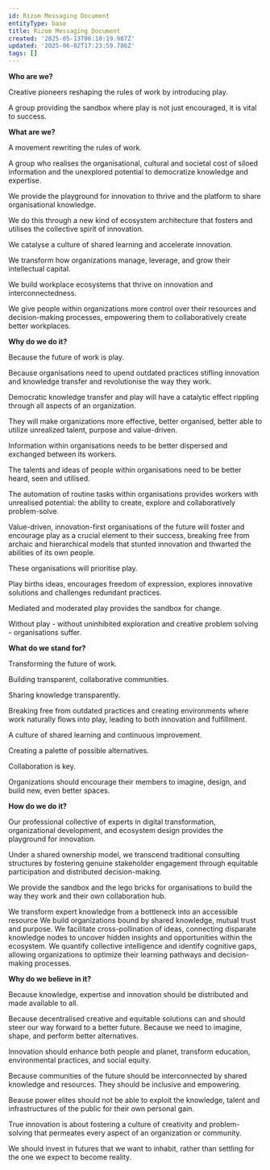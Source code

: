 ```yaml
---
id: Rizom Messaging Document
entityType: base
title: Rizom Messaging Document
created: '2025-05-13T06:10:19.987Z'
updated: '2025-06-02T17:23:59.786Z'
tags: []
---
```

**Who are we?** 

Creative pioneers reshaping the rules of work by introducing play.

A group providing the sandbox where play is not just encouraged, it is vital to success.

**What are we?**


A movement rewriting the rules of work. 

A group who realises the organisational, cultural and societal cost of siloed information and the unexplored potential to democratize knowledge and expertise.

We provide the playground for innovation to thrive and the platform to share organisational knowledge.

We do this through a new kind of ecosystem architecture that fosters and utilises the collective spirit of innovation.

We catalyse a culture of shared learning and accelerate innovation. 

We transform how organizations manage, leverage, and grow their intellectual capital.

We build workplace ecosystems that thrive on innovation and interconnectedness.

We give people within organizations more control over their resources and decision-making processes, empowering them to collaboratively create better workplaces.



**Why do we do it?**


Because the future of work is play.

Because organisations need to upend outdated practices stifling innovation and knowledge transfer and revolutionise the way they work.

Democratic knowledge transfer and play will have a catalytic effect rippling through all aspects of an organization. 

They will make organizations more effective, better organised, better able to utilize unrealized talent, purpose and value-driven.

Information within organisations needs to be better dispersed and exchanged between its workers. 

The talents and ideas of people within organisations need to be better heard, seen and utilised. 

The automation of routine tasks within organisations provides workers with unrealised potential: the ability to create, explore and collaboratively problem-solve.

Value-driven, innovation-first organisations of the future will foster and encourage play as a crucial element to their success, breaking free from archaic and hierarchical models that stunted innovation and thwarted the abilities of its own people.

These organisations will prioritise play.

Play births ideas, encourages freedom of expression, explores innovative solutions and challenges redundant practices. 

Mediated and moderated play provides the sandbox for change.

Without play - without uninhibited exploration and creative problem solving - organisations suffer. 



**What do we stand for?** 

Transforming the future of work.

Building transparent, collaborative communities. 

Sharing knowledge transparently. 

Breaking free from outdated practices and creating environments where work naturally flows into play, leading to both innovation and fulfillment.

A culture of shared learning and continuous improvement.

Creating a palette of possible alternatives.

Collaboration is key.

Organizations should encourage their members to imagine, design, and build new, even better spaces.


**How do we do it?**

Our professional collective of experts in digital transformation, organizational development, and ecosystem design provides the playground for innovation.

Under a shared ownership model, we transcend traditional consulting structures by fostering genuine stakeholder engagement through equitable participation and distributed decision-making.

We provide the sandbox and the lego bricks for organisations to build the way they work and their own collaboration hub. 

We transform expert knowledge from a bottleneck into an accessible resource
We build organizations bound by shared knowledge, mutual trust and purpose.
We facilitate cross-pollination of ideas, connecting disparate knowledge nodes to uncover hidden insights and opportunities within the ecosystem.
We quantify collective intelligence and identify cognitive gaps, allowing organizations to optimize their learning pathways and decision-making processes.



**Why do we believe in it?** 

Because knowledge, expertise and innovation should be distributed and made available to all.

Because decentralised creative and equitable solutions can and should steer our way forward to a better future.
Because we need to imagine, shape, and perform better alternatives.

Innovation should enhance both people and planet, transform education, environmental practices, and social equity.

Because communities of the future should be interconnected by shared knowledge and resources. They should be inclusive and empowering. 

Beause power elites should not be able to exploit the knowledge, talent and infrastructures of the public for their own personal gain. 

True innovation is about fostering a culture of creativity and problem-solving that permeates every aspect of an organization or community.

We should invest in futures that we want to inhabit, rather than settling for the one we expect to become reality.
